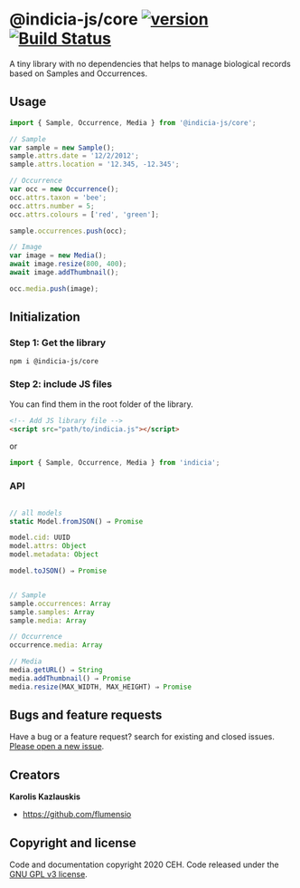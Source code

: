 # @indicia-js/core [![version](https://img.shields.io/npm/v/@indicia-js/core/latest.svg)](https://www.npmjs.com/package/@indicia-js/core) [![Build Status](https://travis-ci.org/Indicia-Team/indicia-js.svg)](https://travis-ci.org/Indicia-Team/indicia-js)

A tiny library with no dependencies that helps to manage biological records based on Samples and Occurrences.

## Usage

```javascript
import { Sample, Occurrence, Media } from '@indicia-js/core';

// Sample
var sample = new Sample();
sample.attrs.date = '12/2/2012';
sample.attrs.location = '12.345, -12.345';

// Occurrence
var occ = new Occurrence();
occ.attrs.taxon = 'bee';
occ.attrs.number = 5;
occ.attrs.colours = ['red', 'green'];

sample.occurrences.push(occ);

// Image
var image = new Media();
await image.resize(800, 400);
await image.addThumbnail();

occ.media.push(image);
```

## Initialization

### Step 1: Get the library

```
npm i @indicia-js/core
```

### Step 2: include JS files

You can find them in the root folder of the library.

```html
<!-- Add JS library file -->
<script src="path/to/indicia.js"></script>
```
or 

```javascript
import { Sample, Occurrence, Media } from 'indicia';
```

### API

```typescript

// all models
static Model.fromJSON() ⇒ Promise

model.cid: UUID
model.attrs: Object
model.metadata: Object

model.toJSON() ⇒ Promise


// Sample
sample.occurrences: Array
sample.samples: Array
sample.media: Array

// Occurrence
occurrence.media: Array

// Media
media.getURL() ⇒ String
media.addThumbnail() ⇒ Promise
media.resize(MAX_WIDTH, MAX_HEIGHT) ⇒ Promise

```

## Bugs and feature requests

Have a bug or a feature request? search for existing and closed issues. [Please open a new issue](https://github.com/Indicia-Team/indicia-js/issues).

## Creators

**Karolis Kazlauskis**

- <https://github.com/flumensio>

## Copyright and license

Code and documentation copyright 2020 CEH. Code released under the [GNU GPL v3 license](LICENSE).
